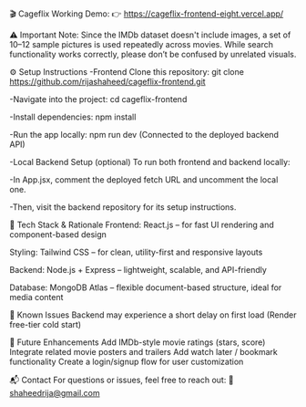 🎬 Cageflix
Working Demo:
👉 https://cageflix-frontend-eight.vercel.app/

⚠️ Important Note:
Since the IMDb dataset doesn't include images, a set of 10–12 sample pictures is used repeatedly across movies. While search functionality works correctly, please don’t be confused by unrelated visuals.

⚙️ Setup Instructions
-Frontend
Clone this repository:
git clone https://github.com/rijashaheed/cageflix-frontend.git

-Navigate into the project:
cd cageflix-frontend

-Install dependencies:
npm install

-Run the app locally:
npm run dev
(Connected to the deployed backend API)

-Local Backend Setup (optional)
To run both frontend and backend locally:

-In App.jsx, comment the deployed fetch URL and uncomment the local one.

-Then, visit the backend repository for its setup instructions.

🧠 Tech Stack & Rationale
Frontend: React.js – for fast UI rendering and component-based design

Styling: Tailwind CSS – for clean, utility-first and responsive layouts

Backend: Node.js + Express – lightweight, scalable, and API-friendly

Database: MongoDB Atlas – flexible document-based structure, ideal for media content

🚧 Known Issues
Backend may experience a short delay on first load (Render free-tier cold start)

🌱 Future Enhancements
Add IMDb-style movie ratings (stars, score)
Integrate related movie posters and trailers
Add watch later / bookmark functionality
Create a login/signup flow for user customization

📬 Contact
For questions or issues, feel free to reach out:
📧 shaheedrija@gmail.com

